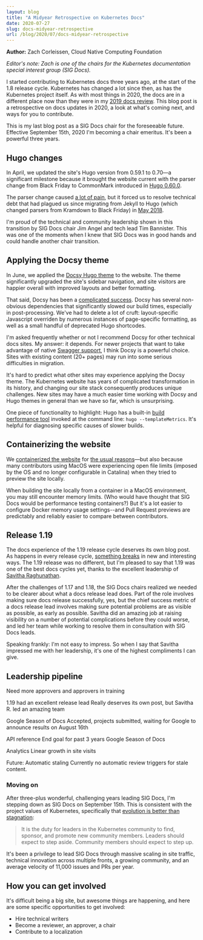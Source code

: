 ```yaml
---
layout: blog
title: "A Midyear Retrospective on Kubernetes Docs"
date: 2020-07-27
slug: docs-midyear-retrospective
url: /blog/2020/07/docs-midyear-retrospective
---
```


**Author:** Zach Corleissen, Cloud Native Computing Foundation

*Editor's note: Zach is one of the chairs for the Kubernetes documentation special interest group (SIG Docs).*

I started contributing to Kubernetes docs three years ago, at the start of the 1.8 release cycle. Kubernetes has changed a lot since then, as has the Kubernetes project itself. As with most things in 2020, the docs are in a different place now than they were in my [2019 docs review](/reviewing-2019-in-docs). This blog post is a retrospective on docs updates in 2020, a look at what's coming next, and ways for you to contribute.

This is my last blog post as a SIG Docs chair for the foreseeable future. Effective September 15th, 2020 I'm becoming a chair emeritus. It's been a powerful three years. 

## Hugo changes

In April, we updated the site's Hugo version from 0.59.1 to 0.70&mdash;a significant milestone because it brought the website current with the parser change from Black Friday to CommonMark introduced in [Hugo 0.60.0](https://gohugo.io/news/0.60.0-relnotes/). 

The parser change caused [a lot of pain](https://github.com/kubernetes/website/issues/20335), but it forced us to resolve technical debt that had plagued us since migrating from Jekyll to Hugo (which changed parsers from Kramdown to Black Friday) in [May 2018](https://kubernetes.io/blog/2018/05/05/hugo-migration/).

I'm proud of the technical and community leadership shown in this transition by SIG Docs chair Jim Angel and tech lead Tim Bannister. This was one of the moments when I knew that SIG Docs was in good hands and could handle another chair transition.

## Applying the Docsy theme

In June, we applied the [Docsy Hugo theme](https://docsy.dev) to the website. The theme significantly upgraded the site's sidebar navigation, and site visitors are happier overall with improved layouts and better formatting. 

That said, Docsy has been a [complicated success](https://github.com/kubernetes/website/issues?q=Docsy). Docsy has several non-obvious dependencies that significantly slowed our build times, especially in post-processing. We've had to delete a lot of cruft: layout-specific Javascript overriden by numerous instances of page-specific formatting, as well as a small handful of deprecated Hugo shortcodes.

I'm asked frequently whether or not I recommend Docsy for other technical docs sites. My answer: it depends. For newer projects that want to take advantage of native [Swagger support](https://www.docsy.dev/docs/adding-content/shortcodes/#swaggerui), I think Docsy is a powerful choice. Sites with  existing content (20+ pages) may run into some serious difficulties in migration. 

It's hard to predict what other sites may experience applying the Docsy theme. The Kubernetes website has years of complicated transformation in its history, and changing our site stack consequently produces unique challenges. New sites may have a much easier time working with Docsy and Hugo themes in general than we have so far, which is unsurprising. 

One piece of functionality to highlight: Hugo has a built-in [build performance tool](https://gohugo.io/troubleshooting/build-performance/) invoked at the command line: `hugo --templateMetrics`. It's helpful for diagnosing specific causes of slower builds.

## Containerizing the website

We [containerized the website](https://kubernetes.io/docs/contribute/new-content/open-a-pr/#preview-locally) for [the usual reasons](https://www.ibm.com/cloud/learn/containerization)&mdash;but also because many contributors using MacOS were experiencing open file limits (imposed by the OS and no longer configurable in Catalina) when they tried to preview the site locally. 

When building the site locally from a container in a MacOS environment, you may still encounter memory limits. (Who would have thought that SIG Docs would be performance testing containers?) But it's a lot easier to configure Docker memory usage settings--and Pull Request previews are predictably and reliably easier to compare between contributors.

## Release 1.19

The docs experience of the 1.19 release cycle deserves its own blog post. As happens in every release cycle, [something breaks](https://www.youtube.com/watch?v=_i9Qey_tRc0) in new and interesting ways. The 1.19 release was no different, but I'm pleased to say that 1.19 was one of the best docs cycles yet, thanks to the excellent leadership of [Savitha Raghunathan](https://github.com/savitharaghunathan).

After the challenges of 1.17 and 1.18, the SIG Docs chairs realized we needed to be clearer about what a docs release lead does. Part of the role involves making sure docs release successfully, yes, but the chief success metric of a docs release lead involves making sure potential problems are as visible as possible, as early as possible. Savitha did an amazing job at raising visibility on a number of potential complications before they could worse, and led her team while working to resolve them in consultation with SIG Docs leads. 

Speaking frankly: I'm not easy to impress. So when I say that Savitha impressed me with her leadership, it's one of the highest compliments I can give.

## Leadership pipeline

Need more approvers and approvers in training

1.19 had an excellent release lead
    Really deserves its own post, but Savitha R. led an amazing team

Google Season of Docs
    Accepted, projects submitted, waiting for Google to announce results on August 16th

API reference
    End goal for past 3 years
    Google Season of Docs

Analytics
    Linear growth in site visits

Future: Automatic staling
    Currently no automatic review triggers for stale content.

### Moving on

After three-plus wonderful, challenging years leading SIG Docs, I'm stepping down as SIG Docs on September 15th. This is consistent with the project values of Kubernetes, specifically that [evolution is better than stagnation](https://github.com/kubernetes/community/blob/master/values.md#evolution-is-better-than-stagnation):

> It is the duty for leaders in the Kubernetes community to find, sponsor, and promote new community members. Leaders should expect to step aside. Community members should expect to step up.

It's been a privilege to lead SIG Docs through massive scaling in site traffic, technical innovation across multiple fronts, a growing community, and an average velocity of 11,000 issues and PRs per year.

## How you can get involved

It's difficult being a big site, but awesome things are happening, and here are some specific opportunities to get involved:

- Hire technical writers
- Become a reviewer, an approver, a chair
- Contribute to a localization
